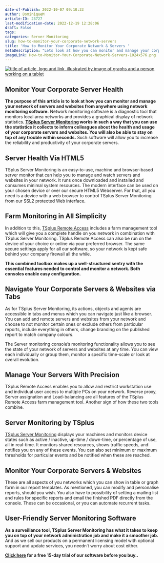```yaml
---
date-of-Publish: 2022-10-07 09:10:33
author: DominiqueM
article-ID: 23727
last-modification-date: 2022-12-19 12:28:06
draft: False
tags: 
categories: Server Monitoring
slug: how-to-monitor-your-corporate-network-servers
title: 'How to Monitor Your Corporate Network & Servers '
metaDescription: "Lets look at how you can monitor and manage your corporate servers &amp; websites from anywhere using network monitoring software."
imageLink: How-to-Monitor-Your-Corporate-Network-Servers-1024x576.png
---
```

[![title of article, logo and link, illustrated by image of graphs and a person working on a tablet](/images/How-to-Monitor-Your-Corporate-Network-Servers-1024x576.png)](https://tsplus.net/server-monitoring/) 
## Monitor Your Corporate Server Health


**The purpose of this article is to look at how you can monitor and manage your network of servers and websites from anywhere using network monitoring software.** Network monitoring software is a diagnostic tool that monitors local area networks and provides a graphical display of network statistics. **[TSplus Server Monitoring](https://tsplus.net/server-monitoring/) works in such a way that you can use the statistics it collects to inform colleagues about the health and usage of your corporate servers and websites. You will also be able to stay on top of any trouble within seconds.** Such software will allow you to increase the reliability and productivity of your corporate servers.
## Server Health Via HTML5


TSplus Server Monitoring is an easy-to-use, machine and browser-based server monitor that can help you to manage and watch servers and websites in your network. It runs once downloaded and installed and consumes minimal system resources. The modern interface can be used on your chosen device or over our secure HTML5 Webserver. For that, all you need is a device with a web browser to control TSplus Server Monitoring from our SSL2 protected Web interface.


## Farm Monitoring in All Simplicity


In addition to this, [TSplus Remote Access](https://tsplus.net/remote-access/) includes a farm management tool which will give you a complete handle on you network in combination with TSplus Server Monitoring. TSplus Remote Access can also be run on the device of your choice or online via your preferred browser. The same secure settings apply for all our software, so your network is kept safe behind your company firewall all the while.


**This combined toolbox makes up a well-structured sentry with the essential features needed to control and monitor a network. Both consoles enable easy configuration.**


## Navigate Your Corporate Servers & Websites via Tabs


As for TSplus Server Monitoring, its actions, objects and agents are accessible in tabs and menus which you can navigate just like a browser. You can add and remote servers and websites from your network and choose to not monitor certain ones or exclude others from particular reports, include everything in others, change branding on the published report to match company colours.


The Server monitoring console’s monitoring functionality allows you to see the state of your network of servers and websites at any time. You can view each individually or group them, monitor a specific time-scale or look at overall evolution.


## Manage Your Servers With Precision


TSplus Remote Access enables you to allow and restrict workstation use and individual user access to multiple PCs on your network. Reverse proxy, Server assignation and Load-balancing are all features of the TSplus Remote Access farm management tool. Another sign of how these two tools combine.


## Server Monitoring by TSplus


[TSplus Server Monitoring](https://tsplus.net/server-monitoring/) displays your machines and monitors device states such as active / inactive, up-time / down-time, or percentage of use, all in real-time. It monitors shared resources, shows traffic speeds, and notifies you on any of these events. You can also set minimum or maximum thresholds for particular events and be notified when these are reached.


## Monitor Your Corporate Servers & Websites


These are all aspects of you networks which you can show in table or graph form in our report templates. As mentioned, you can modify and personalise reports, should you wish. You also have to possibility of setting a mailing list and rules for specific reports and email the finished PDF directly from the console. These can be occasional, or you can automate recurrent tasks.


## User-Friendly Server Monitoring Software


**As a surveillance tool, TSplus Server Monitoring has what it takes to keep you on top of your network administration job and make it a smoother job.** And as we sell our products on a permanent licensing model with optional support and update services, you needn’t worry about cost either.


**[Click here](https://tsplus.net/download/) for a free 15-day trial of our software before you buy..**



